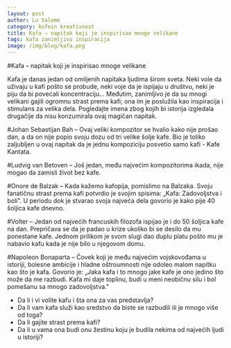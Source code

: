 ```yaml
---
layout: post
author: Lu Salome
category: kofein kreativnost
title: Kafa – napitak koji je inspirisao mnoge velikane
tags: kafa zanimljivo inspiracija 
image: /img/blog/kafa.png
---
```


#Kafa – napitak koji je inspirisao mnoge velikane

Kafa je danas jedan od omiljenih napitaka ljudima širom sveta. Neki vole da uživaju u kafi pošto se probude, neki voje da je ispijaju u društvu, neki je piju da bi povećali koncentraciju... Međutim, zanimljivo je da su mnogi velikani gajili ogromnu strast prema kafi; ona im je poslužila kao inspiracija i stimulans za velika dela. Pogledajte imena zbog kojih bi istorija izgledala drugačije da nisu konzumirala ovaj magičan napitak.

#Johan Sebastijan Bah 
– Ovaj veliki kompozitor se hvalio kako nije prošao dan, a da on nije popio svoju dozu od tri velike šolje kafe. Bio je toliko zaljubljen u ovaj napitak da je jednu kompoziciju posvetio samo kafi - Kafe Kantata.

#Ludvig van Betoven 
– Još jedan, među najvećim kompozitorima ikada, nije mogao da zamisli život bez kafe. 

#Onore de Balzak 
– Kada kažemo kafopija, pomislimo na Balzaka. Svoju fanatičnu strast prema kafi potvrdio je svojim spisima: „Kafa: Zadovoljstva i boli". U periodu dok je stvarao svoja najveća dela govorio je kako pije 40 šoljica kafe dnevno.

#Volter 
– Jedan od najvećih francuskih filozofa ispijao je i do 50 šoljica kafe na dan. Prepričava se da je padao u krize ukoliko bi se desilo da mu ponestane kafe. Jednom prilikom je svom slugi dao duplu platu pošto mu je nabavio kafu kada je nije bilo u njegovom domu. 

#Napoleon Bonaparta 
– Čovek koji je među najvećim vojskovođama u istoriji, bolesne ambicije i hladne oštroumnosti nije odoleo malom napitku kao što je kafa. Govorio je: „Jaka kafa i to mnogo jake kafe je ono jedino što može da me razbudi. Kafa mi daje toplinu, budi u meni neobičnu silu i bol pomešanu sa mnogo zadovoljstva."

- Da li i vi volite kafu i šta ona za vas predstavlja? 
- Da li vam kafa služi kao sredstvo da biste se razbudili ili je mnogo više od toga? 
- Da li gajite strast prema kafi? 
- Da li u vama ona budi onu žestinu koju je budila nekima od najvećih ljudi u istoriji?